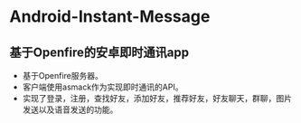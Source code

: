# Android-Instant-Message
## 基于Openfire的安卓即时通讯app
* 基于Openfire服务器。
* 客户端使用asmack作为实现即时通讯的API。
* 实现了登录，注册，查找好友，添加好友，推荐好友，好友聊天，群聊，图片发送以及语音发送的功能。
